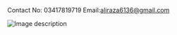 Contact No: 03417819719
Email:aliraza6136@gmail.com

![Image description](https://www.photobox.co.uk/my/photo/full?photo_id=502900804375)
